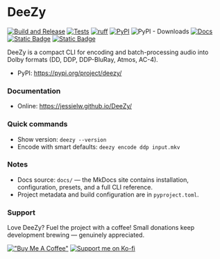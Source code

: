 # DeeZy

[![Build and Release](https://github.com/jessielw/DeeZy/actions/workflows/release.yml/badge.svg)](https://github.com/jessielw/DeeZy/actions/workflows/release.yml) [![Tests](https://github.com/jessielw/DeeZy/actions/workflows/test.yml/badge.svg)](https://github.com/jessielw/DeeZy/actions/workflows/test.yml) [![ruff](https://github.com/jessielw/DeeZy/actions/workflows/ruff.yml/badge.svg?branch=main)](https://github.com/jessielw/DeeZy/actions/workflows/ruff.yml) [![PyPI](https://github.com/jessielw/DeeZy/actions/workflows/publish-pypi.yml/badge.svg)](https://github.com/jessielw/DeeZy/actions/workflows/publish-pypi.yml) ![PyPI - Downloads](https://img.shields.io/pypi/dw/deezy) [![Docs](https://github.com/jessielw/DeeZy/actions/workflows/mkdocs-deploy.yml/badge.svg)](https://github.com/jessielw/DeeZy/actions/workflows/mkdocs-deploy.yml) [![Static Badge](<https://img.shields.io/badge/Ko--fi-F16061?style=plastic&logo=Ko-Fi&labelColor=hsl(210%2C%2060%25%2C%2050%25)&color=hsl(210%2C%2060%25%2C%2050%25)>)](https://ko-fi.com/jessielw) [![Static Badge](<https://img.shields.io/badge/BuyMeACoffee-BuyMeACoffee?style=plastic&logo=BuyMeACoffee&labelColor=hsl(210%2C%2060%25%2C%2050%25)&color=hsl(210%2C%2060%25%2C%2050%25)>)](https://buymeacoffee.com/jessielwilz)

DeeZy is a compact CLI for encoding and batch-processing audio into Dolby formats (DD, DDP, DDP-BluRay, Atmos, AC-4).

- PyPI: https://pypi.org/project/deezy/

### Documentation

- Online: https://jessielw.github.io/DeeZy/

### Quick commands

- Show version: `deezy --version`
- Encode with smart defaults: `deezy encode ddp input.mkv`

### Notes

- Docs source: `docs/` — the MkDocs site contains installation, configuration, presets, and a full CLI reference.
- Project metadata and build configuration are in `pyproject.toml`.

### Support

Love DeeZy? Fuel the project with a coffee! Small donations keep development brewing — genuinely appreciated.

[!["Buy Me A Coffee"](https://www.buymeacoffee.com/assets/img/custom_images/orange_img.png)](https://buymeacoffee.com/jessielwilz)
[![Support me on Ko-fi](https://ko-fi.com/img/githubbutton_sm.svg)](https://ko-fi.com/jessielw)
